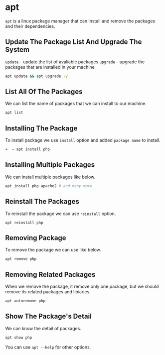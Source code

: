 # apt

`apt` is a linux package manager that can install and remove the packages and their dependencies.

## Update The Package List And Upgrade The System

`update` - update the list of avaliable packages
`upgrade` - upgrade the packages that are installed in your machine

```sh
apt update && apt upgrade -y
```

## List All Of The Packages

We can list the name of packages that we can install to our machine.

```sh
apt list
```

## Installing The Package

To install package we use `install` option and added `package name` to install.

```sh
➜  ~ apt install php
```

## Installing Multiple Packages

We can install multiple packages like below.

```sh
apt install php apache2 # and many more
```

## Reinstall The Packages

To reinstall the package we can use `reinstall` option.

```
apt reinstall php
```

## Removing Package

To remove the package we can use like below.

```sh
apt remove php
```

## Removing Related Packages

When we remove the package, it remove only one package, but we should remove its related packages and libiaries.

```sh
apt autoremove php
```

##  Show The Package's Detail

We can know the detail of packages.

```sh
apt show php
```

You can use `apt --help` for other options.